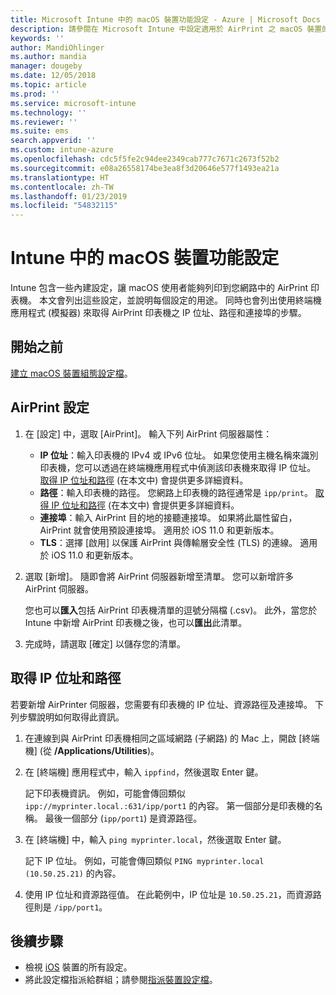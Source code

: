 ```yaml
---
title: Microsoft Intune 中的 macOS 裝置功能設定 - Azure | Microsoft Docs
description: 請參閱在 Microsoft Intune 中設定適用於 AirPrint 之 macOS 裝置的所有設定。 另請參閱取得適用於您網路中 AirPrint 伺服器之 IP 位址、路徑和連接埠設定的步驟。 在裝置組態設定檔中使用這些設定，將 macOS 裝置設定為使用您網路中的 AirPrint 伺服器。
keywords: ''
author: MandiOhlinger
ms.author: mandia
manager: dougeby
ms.date: 12/05/2018
ms.topic: article
ms.prod: ''
ms.service: microsoft-intune
ms.technology: ''
ms.reviewer: ''
ms.suite: ems
search.appverid: ''
ms.custom: intune-azure
ms.openlocfilehash: cdc5f5fe2c94dee2349cab777c7671c2673f52b2
ms.sourcegitcommit: e08a26558174be3ea8f3d20646e577f1493ea21a
ms.translationtype: HT
ms.contentlocale: zh-TW
ms.lasthandoff: 01/23/2019
ms.locfileid: "54832115"
---
```

# <a name="macos-device-feature-settings-in-intune"></a>Intune 中的 macOS 裝置功能設定

Intune 包含一些內建設定，讓 macOS 使用者能夠列印到您網路中的 AirPrint 印表機。 本文會列出這些設定，並說明每個設定的用途。 同時也會列出使用終端機應用程式 (模擬器) 來取得 AirPrint 印表機之 IP 位址、路徑和連接埠的步驟。

## <a name="before-you-begin"></a>開始之前

[建立 macOS 裝置組態設定檔](device-features-configure.md)。

## <a name="airprint-settings"></a>AirPrint 設定

1. 在 [設定] 中，選取 [AirPrint]。 輸入下列 AirPrint 伺服器屬性：

    - **IP 位址**：輸入印表機的 IPv4 或 IPv6 位址。 如果您使用主機名稱來識別印表機，您可以透過在終端機應用程式中偵測該印表機來取得 IP 位址。 [取得 IP 位址和路徑](#get-the-ip-address-and-path) (在本文中) 會提供更多詳細資料。
    - **路徑**：輸入印表機的路徑。 您網路上印表機的路徑通常是 `ipp/print`。 [取得 IP 位址和路徑](#get-the-ip-address-and-path) (在本文中) 會提供更多詳細資料。
    - **連接埠**：輸入 AirPrint 目的地的接聽連接埠。 如果將此屬性留白，AirPrint 就會使用預設連接埠。 適用於 iOS 11.0 和更新版本。
    - **TLS**：選擇 [啟用] 以保護 AirPrint 與傳輸層安全性 (TLS) 的連線。 適用於 iOS 11.0 和更新版本。

2. 選取 [新增]。 隨即會將 AirPrint 伺服器新增至清單。 您可以新增許多 AirPrint 伺服器。

    您也可以**匯入**包括 AirPrint 印表機清單的逗號分隔檔 (.csv)。 此外，當您於 Intune 中新增 AirPrint 印表機之後，也可以**匯出**此清單。

3. 完成時，請選取 [確定] 以儲存您的清單。

## <a name="get-the-ip-address-and-path"></a>取得 IP 位址和路徑

若要新增 AirPrinter 伺服器，您需要有印表機的 IP 位址、資源路徑及連接埠。 下列步驟說明如何取得此資訊。

1. 在連線到與 AirPrint 印表機相同之區域網路 (子網路) 的 Mac 上，開啟 [終端機] (從 **/Applications/Utilities**)。
2. 在 [終端機] 應用程式中，輸入 `ippfind`，然後選取 Enter 鍵。

    記下印表機資訊。 例如，可能會傳回類似 `ipp://myprinter.local.:631/ipp/port1` 的內容。 第一個部分是印表機的名稱。 最後一個部分 (`ipp/port1`) 是資源路徑。

3. 在 [終端機] 中，輸入 `ping myprinter.local`，然後選取 Enter 鍵。

   記下 IP 位址。 例如，可能會傳回類似 `PING myprinter.local (10.50.25.21)` 的內容。

4. 使用 IP 位址和資源路徑值。 在此範例中，IP 位址是 `10.50.25.21`，而資源路徑則是 `/ipp/port1`。

## <a name="next-steps"></a>後續步驟

- 檢視 [iOS](ios-device-features-settings.md) 裝置的所有設定。
- 將此設定檔指派給群組；請參閱[指派裝置設定檔](device-profile-assign.md)。